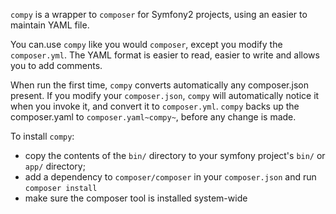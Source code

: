 `compy` is a wrapper to `composer` for Symfony2 projects, using an
easier to maintain YAML file.

You can.use `compy` like you would `composer`, except you modify the
`composer.yml`.  The YAML format is easier to read, easier to write
and allows you to add comments.

When run the first time, `compy` converts automatically any composer.json present.
If you modify your `composer.json`, `compy` will automatically notice
it when you invoke it, and convert it to `composer.yml`. 
`compy` backs up the composer.yaml to `composer.yaml~compy~`, before
any change is made. 

To install `compy`:
* copy the contents of the `bin/` directory to your symfony project's `bin/` or `app/` directory;
* add a dependency to `composer/composer` in your `composer.json` and run `composer install`
* make sure the composer tool is installed system-wide